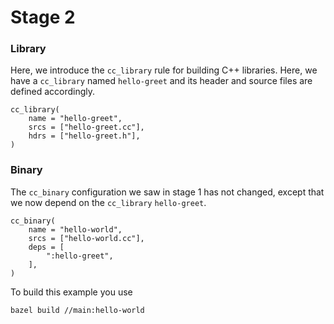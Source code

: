 # Stage 2

### Library

Here, we introduce the ```cc_library``` rule for building C++ libraries. Here, we have a ```cc_library``` named ```hello-greet``` and its header and source files are defined accordingly.
```
cc_library(
    name = "hello-greet",
    srcs = ["hello-greet.cc"],
    hdrs = ["hello-greet.h"],
)
```

### Binary

The ```cc_binary``` configuration we saw in stage 1 has not changed, except that we now depend on the ```cc_library``` ```hello-greet```.
```
cc_binary(
    name = "hello-world",
    srcs = ["hello-world.cc"],
    deps = [
        ":hello-greet",
    ],
)
```

To build this example you use
```
bazel build //main:hello-world
```
